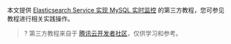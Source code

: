 本文提供 [Elasticsearch Service 实现 MySQL 实时监控](https://cloud.tencent.com/developer/beta/article/2258658?areaSource=&traceId=) 的第三方教程，您可参见教程进行相关实践操作。

>? 第三方教程来自于 [腾讯云开发者社区](https://cloud.tencent.com/developer)，仅供学习和参考。
